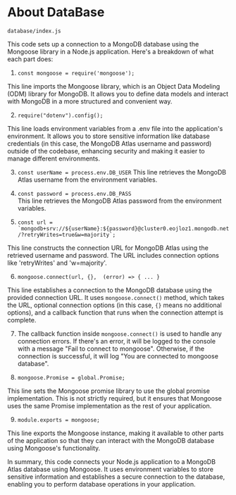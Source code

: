 # About DataBase  
  
  `database/index.js`

This code sets up a connection to a MongoDB database using the Mongoose library in a Node.js application. Here's a breakdown of what each part does:

1. `const mongoose = require('mongoose');`  

This line imports the Mongoose library, which is an Object Data Modeling (ODM) library for MongoDB. It allows you to define data models and interact with MongoDB in a more structured and convenient way.  
  
2. `require("dotenv").config();`  
  
This line loads environment variables from a .env file into the application's environment. It allows you to store sensitive information like database credentials (in this case, the MongoDB Atlas username and password) outside of the codebase, enhancing security and making it easier to manage different environments.

3. `const userName = process.env.DB_USER` 
  This line retrieves the MongoDB Atlas username from the environment variables.

4. `const password = process.env.DB_PASS`  
  This line retrieves the MongoDB Atlas password from the environment variables.

5. ``const url = `mongodb+srv://${userName}:${password}@cluster0.eojloz1.mongodb.net/?retryWrites=true&w=majority`;``

This line constructs the connection URL for MongoDB Atlas using the retrieved username and password. The URL includes connection options like 'retryWrites' and 'w=majority'.

6. `mongoose.connect(url, {},  (error) => { ... }` 
  
 This line establishes a connection to the MongoDB database using the provided connection URL. It uses `mongoose.connect()` method, which takes the URL, optional connection options (in this case, `{}` means no additional options), and a callback function that runs when the connection attempt is complete.

7. The callback function inside `mongoose.connect()` is used to handle any connection errors. If there's an error, it will be logged to the console with a message "Fail to connect to mongoose". Otherwise, if the connection is successful, it will log "You are connected to mongoose database".

8. `mongoose.Promise = global.Promise;` 
  
This line sets the Mongoose promise library to use the global promise implementation. This is not strictly required, but it ensures that Mongoose uses the same Promise implementation as the rest of your application.

9. `module.exports = mongoose;` 
  
 This line exports the Mongoose instance, making it available to other parts of the application so that they can interact with the MongoDB database using Mongoose's functionality.
  
In summary, this code connects your Node.js application to a MongoDB Atlas database using Mongoose. It uses environment variables to store sensitive information and establishes a secure connection to the database, enabling you to perform database operations in your application. 